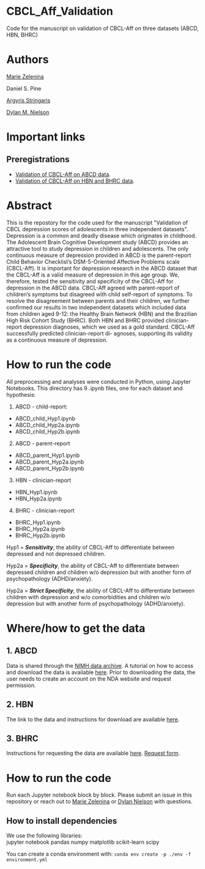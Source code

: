 # CBCL_Aff_Validation

Code for the manuscript on validation of CBCL-Aff on three datasets (ABCD, HBN, BHRC)

# Authors

[Marie Zelenina](https://github.com/mariezelenina)

Daniel S. Pine

[Argyris Stringaris](https://github.com/Argyris36)

[Dylan M. Nielson](https://github.com/Shotgunosine)

# Important links

## Preregistrations
- [Validation of CBCL-Aff on ABCD data](https://osf.io/a93ts/).
- [Validation of CBCL-Aff on HBN and BHRC data](https://osf.io/vw5ek/).

# Abstract

This is the repostory for the code used for the manuscript "Validation of CBCL depression scores of
adolescents in three independent datasets". Depression is a common and deadly disease which originates in childhood. The Adolescent Brain Cognitive Development study (ABCD) provides an attractive tool to study depression in children and adolescents. The only continuous measure of depression provided in ABCD is the parent-report Child Behavior Checklist’s DSM-5-Oriented Affective Problems scale (CBCL-Aff). It is important for depression research in
the ABCD dataset that the CBCL-Aff is a valid measure of depression in this age group. We, therefore, tested the sensitivity and specificity of
the CBCL-Aff for depression in the ABCD data. CBCL-Aff agreed with parent-report of children’s symptoms but disagreed with child self-report
of symptoms. To resolve the disagreement between parents and their children, we further confirmed our results in two independent datasets
which included data from children aged 9-12: the Healthy Brain Network (HBN) and the Brazilian High Risk Cohort Study (BHRC). Both HBN
and BHRC provided clinician-report depression diagnoses, which we used as a gold standard. CBCL-Aff successfully predicted clinician-report di-
agnoses, supporting its validity as a continuous measure of depression.

# How to run the code

All preprocessing and analyses were conducted in Python, using Jupyter Notebooks.
This directory has 9 .ipynb files, one for each dataset and hypothesis:

1. ABCD - child-report:
- ABCD_child_Hyp1.ipynb
- ABCD_child_Hyp2a.ipynb
- ABCD_child_Hyp2b.ipynb

2. ABCD - parent-report
- ABCD_parent_Hyp1.ipynb
- ABCD_parent_Hyp2a.ipynb
- ABCD_parent_Hyp2b.ipynb

3. HBN - clinician-report
- HBN_Hyp1.ipynb
- HBN_Hyp2a.ipynb

4. BHRC - clinician-report
- BHRC_Hyp1.ipynb
- BHRC_Hyp2a.ipynb
- BHRC_Hyp2b.ipynb

Hyp1 = ***Sensitivity***, the ability of CBCL-Aff to differentiate between depressed and not depressed children.

Hyp2a = ***Specificity***, the ability of CBCL-Aff to differentiate between depressed children and children w/o depression but with another form of psychopathology (ADHD/anxiety).

Hyp2a = ***Strict Specificity***, the ability of CBCL-Aff to differentiate between children with depression and w/o comorbidities and children w/o depression but with another form of psychopathology (ADHD/anxiety).

# Where/how to get the data

## 1. ABCD

Data is shared through the [NIMH data archive](https://nda.nih.gov/abcd/). A tutorial on how to access and download the data is available [here](https://nda.nih.gov/tutorials/abcd/query_and_download.html?chapter=querying-abcd). Prior to downloading the data, the user needs to create an account on the NDA website and request permission.

## 2. HBN

The link to the data and instructions for download are available [here](http://fcon_1000.projects.nitrc.org/indi/cmi_healthy_brain_network/Pheno_Access.html). 

## 3. BHRC

Instructions for requesting the data are available [here](https://osf.io/ktz5h/wiki/home/). [Request form](https://docs.google.com/forms/d/e/1FAIpQLSebaD9yy4QUHxqOKY-Zof6X_EMoq0atnLvsAQfQ9VsmQh63lw/viewform).

# How to run the code

Run each Jupyter notebook block by block. Please submit an issue in this repository or reach out to [Marie Zelenina](https://github.com/mariezelenina) or [Dylan Nielson](https://github.com/Shotgunosine) with questions.

## How to install dependencies

We use the following libraries:  
jupyter notebook pandas numpy matplotlib scikit-learn scipy

You can create a conda environment with:
`conda env create -p ./env -f environment.yml`
